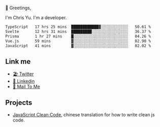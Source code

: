 👋 Greetings, 

I'm Chris Yu. I'm a developer. 


<!--START_SECTION:waka-->

```txt
TypeScript   17 hrs 25 mins  ████████████▓░░░░░░░░░░░░   50.61 %
Svelte       12 hrs 31 mins  █████████░░░░░░░░░░░░░░░░   36.37 %
Prisma       1 hr 27 mins    █░░░░░░░░░░░░░░░░░░░░░░░░   04.26 %
Vue.js       59 mins         ▓░░░░░░░░░░░░░░░░░░░░░░░░   02.90 %
JavaScript   41 mins         ▓░░░░░░░░░░░░░░░░░░░░░░░░   02.02 %
```

<!--END_SECTION:waka-->

## Link me

- [🏖️ Twitter](https://twitter.com/yuetong3yu)
- [🧳 Linkedin](https://www.linkedin.com/in/yuetong3yu)
- [📧 Mail To Me](mailto:yuetong3yu@gmail.com)


## Projects 

- [JavaScript Clean Code](https://js-clean-code-cn.vercel.app/), chinese translation for how to write clean js code.
